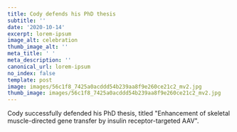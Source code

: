 ```yaml
---
title: Cody defends his PhD thesis
subtitle: ''
date: '2020-10-14'
excerpt: lorem-ipsum
image_alt: celebration
thumb_image_alt: ''
meta_title: ' '
meta_description: ''
canonical_url: lorem-ipsum
no_index: false
template: post
image: images/56c1f8_7425a0acddd54b239aa8f9e260ce21c2_mv2.jpg
thumb_image: images/56c1f8_7425a0acddd54b239aa8f9e260ce21c2_mv2.jpg
---
```

Cody successfully defended his PhD thesis, titled "Enhancement of skeletal muscle-directed gene transfer by insulin receptor-targeted AAV".